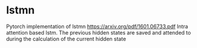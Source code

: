 # lstmn
Pytorch implementation of lstmn https://arxiv.org/pdf/1601.06733.pdf
Intra attention based lstm.  The previous hidden states are saved and attended to during the calculation of the current hidden state
